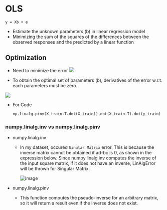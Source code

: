 # OLS
<code>y = Xb + e</code>

- Estimate the unknown parameters (b) in linear regression model
- Minimizing the sum of the squares of the differences between the observed responses and the predicted by a linear function

## Optimization
- Need to minimize the error 
![](https://github.com/riverallzero/UNLV/assets/93754504/e3f86730-2bdb-4b4f-8df2-71a7ea08f21e)


- To obtain the optimal set of parameters (b), derivatives of the error w.r.t. each parameters must be zero.
  
![](https://github.com/riverallzero/UNLV/assets/93754504/f01bac09-c189-4285-a7cd-9581d194f156)

- For Code
  ```python
  np.linalg.pinv(X_train.T.dot(X_train)).dot(X_train.T).dot(y_train)
  ```

### numpy.linalg.inv vs numpy.linalg.pinv
- numpy.linalg.inv
  - In my dataset, occured <code>Sinular Matrix</code> error. This is because the inverse matrix cannot be obtained if ad-bc is 0, as shown in the expression below. Since numpy.linalg.inv computes the inverse of the input square matrix, if it does not have an inverse, LinAlgError will be thrown for Singular Matrix.

    ![image](https://github.com/riverallzero/UNLV/assets/93754504/540ce6fb-f45e-4b90-b99c-7ae5c74dd23b)

- numpy.linalg.pinv
  - This function computes the pseudo-inverse for an arbitrary matrix, so it will return a result even if the inverse does not exist.
